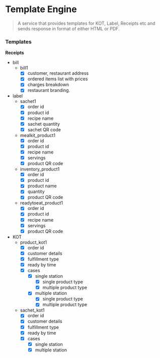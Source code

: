 # Template Engine

> A service that provides templates for KOT, Label, Receipts etc and sends response in format of either HTML or PDF.

### Templates
**Receipts**
- bill
  - bill1
    - [x] customer, restaurant address
    - [x] ordered items list with prices
    - [x] charges breakdown
    - [x] restaurant branding.

- label
  - sachet1
    - [x] order id
    - [x] product id
    - [x] recipe name
    - [x] sachet quantity
    - [x] sachet QR code
  - mealkit_product1
    - [x] order id
    - [x] product id
    - [x] recipe name
    - [x] servings
    - [x] product QR code
  - inventory_product1
    - [x] order id
    - [x] product id
    - [x] product name
    - [x] quantity
    - [x] product QR code
  - readytoeat_product1
    - [x] order id
    - [x] product id
    - [x] recipe name
    - [x] servings
    - [x] product QR code
- KOT
  - product_kot1
    - [x] order id
    - [x] customer details
    - [x] fulfillment type
    - [x] ready by time
    - [x] cases
      - [x] single station
        - [x] single product type
        - [x] multiple product type
      - [x] multiple station
        - [x] single product type
        - [x] multiple product type
  - sachet_kot1
    - [x] order id
    - [x] customer details
    - [x] fulfillment type
    - [x] ready by time
    - [x] cases
      - [x] single station
      - [x] multiple station